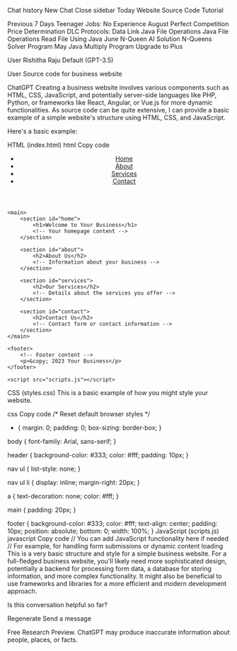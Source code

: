 Chat history
New Chat
Close sidebar
Today
Website Source Code Tutorial


Previous 7 Days
Teenager Jobs: No Experience
August
Perfect Competition Price Determination
DLC Protocols: Data Link
Java File Operations
Java File Operations
Read File Using Java
June
N-Queen AI Solution
N-Queens Solver Program
May
Java Multiply Program
Upgrade to Plus

User
Rishitha Raju
Default (GPT-3.5)

User
Source code for  business website

ChatGPT
Creating a business website involves various components such as HTML, CSS, JavaScript, and potentially server-side languages like PHP, Python, or frameworks like React, Angular, or Vue.js for more dynamic functionalities. As source code can be quite extensive, I can provide a basic example of a simple website's structure using HTML, CSS, and JavaScript.

Here's a basic example:

HTML (index.html)
html
Copy code
<!DOCTYPE html>
<html lang="en">
<head>
    <meta charset="UTF-8">
    <title>Your Business</title>
    <link rel="stylesheet" href="styles.css">
</head>
<body>
    <header>
        <nav>
            <ul>
                <li><a href="#home">Home</a></li>
                <li><a href="#about">About</a></li>
                <li><a href="#services">Services</a></li>
                <li><a href="#contact">Contact</a></li>
            </ul>
        </nav>
    </header>

    <main>
        <section id="home">
            <h1>Welcome to Your Business</h1>
            <!-- Your homepage content -->
        </section>

        <section id="about">
            <h2>About Us</h2>
            <!-- Information about your business -->
        </section>

        <section id="services">
            <h2>Our Services</h2>
            <!-- Details about the services you offer -->
        </section>

        <section id="contact">
            <h2>Contact Us</h2>
            <!-- Contact form or contact information -->
        </section>
    </main>

    <footer>
        <!-- Footer content -->
        <p>&copy; 2023 Your Business</p>
    </footer>

    <script src="scripts.js"></script>
</body>
</html>
CSS (styles.css)
This is a basic example of how you might style your website.

css
Copy code
/* Reset default browser styles */
* {
    margin: 0;
    padding: 0;
    box-sizing: border-box;
}

body {
    font-family: Arial, sans-serif;
}

header {
    background-color: #333;
    color: #fff;
    padding: 10px;
}

nav ul {
    list-style: none;
}

nav ul li {
    display: inline;
    margin-right: 20px;
}

a {
    text-decoration: none;
    color: #fff;
}

main {
    padding: 20px;
}

footer {
    background-color: #333;
    color: #fff;
    text-align: center;
    padding: 10px;
    position: absolute;
    bottom: 0;
    width: 100%;
}
JavaScript (scripts.js)
javascript
Copy code
// You can add JavaScript functionality here if needed
// For example, for handling form submissions or dynamic content loading
This is a very basic structure and style for a simple business website. For a full-fledged business website, you'll likely need more sophisticated design, potentially a backend for processing form data, a database for storing information, and more complex functionality. It might also be beneficial to use frameworks and libraries for a more efficient and modern development approach.




Is this conversation helpful so far?




Regenerate
Send a message

Free Research Preview. ChatGPT may produce inaccurate information about people, places, or facts.
